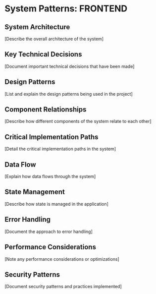 # System Patterns: FRONTEND

## System Architecture
[Describe the overall architecture of the system]

## Key Technical Decisions
[Document important technical decisions that have been made]

## Design Patterns
[List and explain the design patterns being used in the project]

## Component Relationships
[Describe how different components of the system relate to each other]

## Critical Implementation Paths
[Detail the critical implementation paths in the system]

## Data Flow
[Explain how data flows through the system]

## State Management
[Describe how state is managed in the application]

## Error Handling
[Document the approach to error handling]

## Performance Considerations
[Note any performance considerations or optimizations]

## Security Patterns
[Document security patterns and practices implemented]
